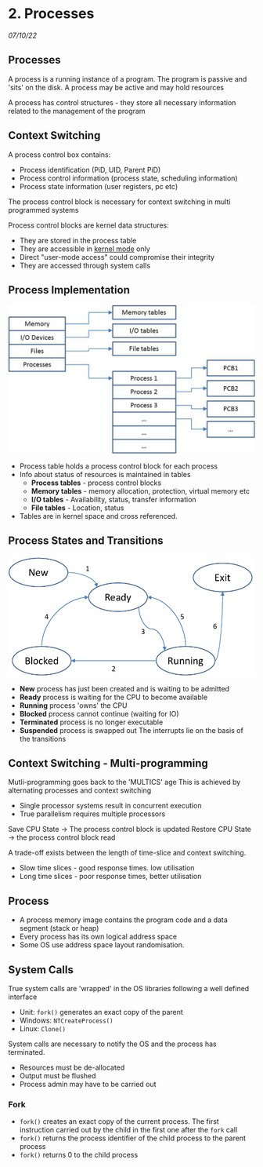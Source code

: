 # 2. Processes

_07/10/22_

## Processes

A process is a running instance of a program. The program is passive and 'sits' on the disk. A process may be active and may hold resources

A process has control structures - they store all necessary information related to the management of the program

## Context Switching
A process control box contains:
- Process identification (PiD, UID, Parent PiD)
- Process control information (process state, scheduling information)
- Process state information (user registers, pc etc)

The process control block is necessary for context switching in multi programmed systems    

Process control blocks are kernel data structures:
- They are stored in the process table
- They are accessible in [kernel mode](1.md#registers) only
- Direct "user-mode access" could compromise their integrity
- They are accessed through system calls

## Process Implementation 
![](../_resources/20221007110526.png)
- Process table holds a process control block for each process
- Info about status of resources is maintained in tables
	- **Process tables** - process control blocks
	- **Memory tables** - memory allocation, protection, virtual memory etc
	- **I/O tables** - Availability, status, transfer information
	- **File tables** - Location, status
- Tables are in kernel space and cross referenced. 
## Process States and Transitions
![](../_resources/20221007111037.png)
- **New** process has just been created and is waiting to be admitted
- **Ready** process is waiting for the CPU to become available
- **Running** process 'owns' the CPU
- **Blocked** process cannot continue (waiting for IO)
- **Terminated** process is no longer executable
- **Suspended** process is swapped out
The interrupts lie on the basis of the transitions
## Context Switching - Multi-programming
Mutli-programming goes back to the 'MULTICS' age
This is achieved by alternating processes and context switching
- Single processor systems result in concurrent execution
- True parallelism requires multiple processors

Save CPU State -> The process control block is updated
Restore CPU State -> the process control block read

A trade-off exists between the length of time-slice and context switching.
- Slow time slices - good response times. low utilisation
- Long time slices - poor response times, better utilisation 

## Process
- A process memory image contains the program code and a data segment (stack or heap)
- Every process has its own logical address space
- Some OS use address space layout randomisation.

## System Calls
True system calls are 'wrapped' in the OS libraries following a well defined interface
- Unit: `fork()` generates an exact copy of the parent
- Windows: `NTCreateProcess()`
- Linux: `Clone()`

System calls are necessary to notify the OS and the process has terminated. 
- Resources must be de-allocated
- Output must be flushed
- Process admin may have to be carried out
### Fork 
- `fork()` creates an exact copy of the current process. The first instruction carried out by the child in the first one after the `fork` call
- `fork()` returns the process identifier of the child process to the parent process
- `fork()` returns 0 to the child process

